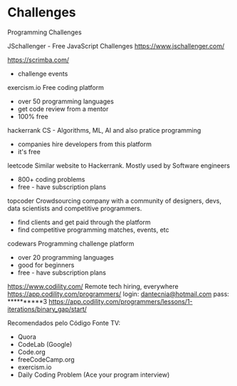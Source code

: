 # Challenges
Programming Challenges

JSchallenger - Free JavaScript Challenges
https://www.jschallenger.com/

https://scrimba.com/
- challenge events

exercism.io
Free coding platform
- over 50 programming languages
- get code review from a mentor
- 100% free

hackerrank
CS - Algorithms, ML, AI and also pratice programming
- companies hire developers from this platform
- it's free

leetcode
Similar website to Hackerrank. Mostly used by Software engineers
- 800+ coding problems
- free - have subscription plans

topcoder
Crowdsourcing company with a community of designers, devs, data scientists and competitive programmers.
- find clients and get paid through the platform
- find competitive programming matches, events, etc

codewars
Programming challenge platform
- over 20 programming languages
- good for beginners
- free - have subscription plans

https://www.codility.com/
Remote tech hiring, everywhere
https://app.codility.com/programmers/
login: dantecnia@hotmail.com
pass: **********3
https://app.codility.com/programmers/lessons/1-iterations/binary_gap/start/

Recomendados pelo Código Fonte TV:
- Quora
- CodeLab (Google)
- Code.org
- freeCodeCamp.org
- exercism.io
- Daily Coding Problem (Ace your program interview)
